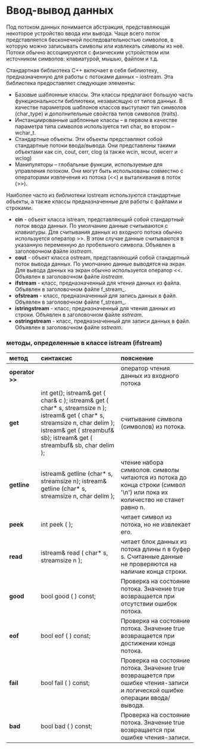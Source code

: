 # Ввод-вывод данных

Под потоком данных понимается абстракция, представляющая некоторое устройство ввода или вывода. Чаще всего поток представляется бесконечной последовательностью символов, в которую можно записывать символы или извлекать символы из неё. Потоки обычно ассоциируются с физическим устройством или источником символов: клавиатурой, мышью, файлом и т.д.

Стандартная библиотека С++ включает в себя библиотеку, предназначенную для работы с потоками данных – iostream. Эта библиотека предоставляет следующие элементы:

* Базовые шаблонные классы. Эти классы предлагают большую часть функциональности библиотеки, независящую от типов данных. В качестве параметров шаблонов классов выступают тип символов \(char\_type\) и дополнительные свойства типов символов \(traits\).
* Инстанциированные шаблонные классы – в первом в качестве параметра типа символов используется тип char, во втором – wchar\_t.
* Стандартные объекты. Эти объекты представляют собой стандартные потоки ввода/вывода. Они представлены такими объектами как cin, cout, cerr, clog \(а также wcin, wcout, wcerr и wclog\)
* Манипуляторы – глобальные функции, используемые для управления потоком. Они могут быть использованы совместно с операторами извлечения из потока \(&lt;&lt;\) и выталкивания в поток \(&gt;&gt;\).

Наиболее часто из библиотеки iostream используются стандартные объекты, а также классы предназначенные для работы с файлами и строками.

* **cin** - объект класса istream, представляющий собой стандартный поток ввода данных. По умолчанию данные считываются с клавиатуры. Для считывания данных из входного потока обычно используется оператор &gt;&gt;. В этом случае данные считываются в указанную переменную до пробельного символа. Объявлен в заголовочном файле _iostream_.
* **cout** - объект класса ostream, представляющий собой стандартный поток вывода данных. По умолчанию данные выводятся на экран. Для вывода данных на экран обычно используется оператор &lt;&lt;. Объявлен в заголовочном файле _iostream_.
* **ifstream** - класс, предназначенный для чтения данных из файла. Объявлен в заголовочном файле f_stream_.
* **ofstream** - класс, предназначенный для запись данных в файл. Объявлен в заголовочном файле f_stream_.
* **istringstream** - класс, предназначенный для чтения данных из строки. Объявлен в заголовочном файле _sstream_.
* **ostringstream** - класс, предназначенный для записи данных в файл. Объявлен в заголовочном файле _sstream_.

### методы, определенные в классе istream \(ifstream\)

| **метод** | **синтаксис** | **пояснение** |
| :--- | :--- | :--- |
| **operator &gt;&gt;** |  | оператор чтения данных из входного потока |
| **get** | int get\(\); istream& get \( char& c \); istream& get \( char\* s, streamsize n \); istream& get \( char\* s, streamsize n, char delim \); istream& get \( streambuf& sb\); istream& get \( streambuf& sb, char delim \); | считывание символа \(символов\) из потока. |
| **getline** | istream& getline \(char\* s, streamsize n\); istream& getline \(char\* s, streamsize n, char delim \); | чтение набора символов. символы читаются из потока до конца строки \(символ '\n'\) или пока их количество не станет равно n. |
| **peek** | int peek \( \); | читает символ из потока, но не извлекает его. |
| **read** | istream& read \( char\* s, streamsize n \); | читает блок данных из потока длины n в буфер s. Считанные данные не проверяются на наличие конца строки. |
| **good** | bool good \( \) const; | Проверка на состояние потока. Значение true возвращается при отсутствии ошибок потока. |
| **eof** | bool eof \( \) const; | Проверка на состояние потока. Значение true возвращается при достижении конца потока. |
| **fail** | bool fail \( \) const; | Проверка на состояние потока. Значение true возвращается при ошибке чтения-записи и логической ошибке операции ввода/вывода. |
| **bad** | bool bad \( \) const; | Проверка на состояние потока. Значение true возвращается при ошибке чтения-записи. |

